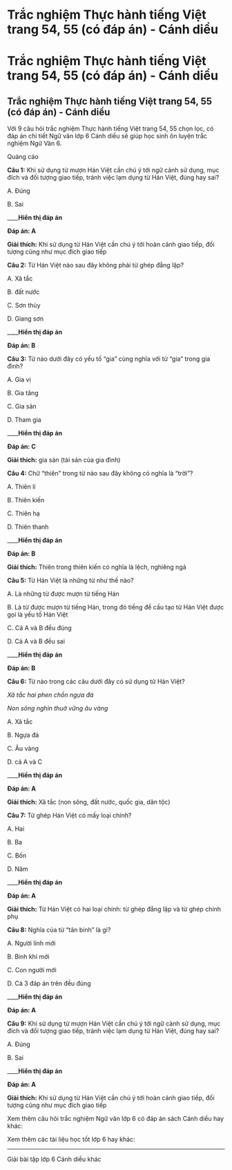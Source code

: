 # Trắc nghiệm Thực hành tiếng Việt trang 54, 55 (có đáp án) - Cánh diều

# Trắc nghiệm Thực hành tiếng Việt trang 54, 55 (có đáp án) - Cánh diều

## Trắc nghiệm Thực hành tiếng Việt trang 54, 55 (có đáp án) - Cánh diều

Với 9 câu hỏi trắc nghiệm Thực hành tiếng Việt trang 54, 55 chọn lọc, có đáp án chi tiết Ngữ văn lớp 6 Cánh diều sẽ giúp học sinh ôn luyện trắc nghiệm Ngữ Văn 6.

Quảng cáo

**Câu 1:** Khi sử dụng từ mượn Hán Việt cần chú ý tới ngữ cảnh sử dụng, mục đích và đối tượng giao tiếp, tránh việc lạm dụng từ Hán Việt, đúng hay sai?

A. Đúng

B. Sai

____**Hiển thị đáp án**

**Đáp án: A**

**Giải thích:** Khi sử dụng từ Hán Việt cần chú ý tới hoàn cảnh giao tiếp, đối tượng cũng như mục đích giao tiếp

**Câu 2:** Từ Hán Việt nào sau đây không phải từ ghép đẳng lập?

A. Xã tắc

B. đất nước

C. Sơn thủy

D. Giang sơn

____**Hiển thị đáp án**

**Đáp án: B**

**Câu 3:** Từ nào dưới đây có yếu tố “gia” cùng nghĩa với từ “gia” trong gia đình?

A. Gia vị

B. Gia tăng

C. Gia sản

D. Tham gia

____**Hiển thị đáp án**

**Đáp án: C**

**Giải thích:** gia sản (tài sản của gia đình)

**Câu 4:** Chữ “thiên” trong từ nào sau đây không có nghĩa là “trời”?

A. Thiên lí

B. Thiên kiến

C. Thiên hạ

D. Thiên thanh

____**Hiển thị đáp án**

**Đáp án: B**

**Giải thích:** Thiên trong thiên kiến có nghĩa là lệch, nghiêng ngả

**Câu 5:** Từ Hán Việt là những từ như thế nào?

A. Là những từ được mượn từ tiếng Hán

B. Là từ được mượn từ tiếng Hán, trong đó tiếng để cấu tạo từ Hán Việt được gọi là yếu tố Hán Việt

C. Cả A và B đều đúng

D. Cả A và B đều sai

____**Hiển thị đáp án**

**Đáp án: B**

**Câu 6:** Từ nào trong các câu dưới đây có sử dụng từ Hán Việt?

_Xã tắc hai phen chồn ngựa đá_

_Non sông nghìn thuở vững âu vàng_

A. Xã tắc

B. Ngựa đá

C. Âu vàng

D. cả A và C

____**Hiển thị đáp án**

**Đáp án: A**

**Giải thích:** Xã tắc (non sông, đất nước, quốc gia, dân tộc)

**Câu 7:** Từ ghép Hán Việt có mấy loại chính?

A. Hai

B. Ba

C. Bốn

D. Năm

____**Hiển thị đáp án**

**Đáp án: A**

**Giải thích:** Từ Hán Việt có hai loại chính: từ ghép đẳng lập và từ ghép chính phụ

**Câu 8:** Nghĩa của từ “tân binh” là gì?

A. Người lính mới

B. Binh khí mới

C. Con người mới

D. Cả 3 đáp án trên đều đúng

____**Hiển thị đáp án**

**Đáp án: A**

**Câu 9:** Khi sử dụng từ mượn Hán Việt cần chú ý tới ngữ cảnh sử dụng, mục đích và đối tượng giao tiếp, tránh việc lạm dụng từ Hán Việt, đúng hay sai?

A. Đúng

B. Sai

____**Hiển thị đáp án**

**Đáp án: A**

**Giải thích:** Khi sử dụng từ Hán Việt cần chú ý tới hoàn cảnh giao tiếp, đối tượng cũng như mục đích giao tiếp

Xem thêm câu hỏi trắc nghiệm Ngữ văn lớp 6 có đáp án sách Cánh diều hay khác:

Xem thêm các tài liệu học tốt lớp 6 hay khác:

* * *

Giải bài tập lớp 6 Cánh diều khác
